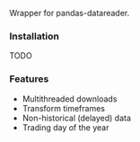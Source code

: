Wrapper for pandas-datareader.

### Installation
TODO

### Features
* Multithreaded downloads
* Transform timeframes
* Non-historical (delayed) data 
* Trading day of the year